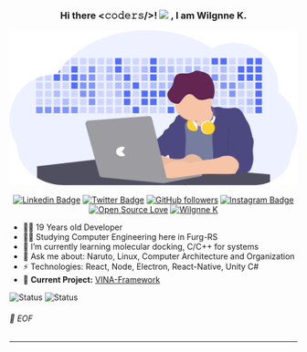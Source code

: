 <h3 align="center">
  Hi there <𝚌𝚘𝚍𝚎𝚛𝚜/>!
  <img src="https://github.com/TheDudeThatCode/TheDudeThatCode/blob/master/Assets/Hi.gif" width="29px">
  , I am Wilgnne K.
</h3>

<p align="center">
  <img width="512" src="https://raw.githubusercontent.com/Wilgnne/Wilgnne/master/docs/undraw_developer_activity_bv83.png">
</p>

<div align="center">
  
[![Linkedin Badge](https://img.shields.io/badge/-Wilgnne%20Khawan-blue?style=social&logo=Linkedin&logoColor=blue&link=https://www.linkedin.com/in/wilgnne/)](https://www.linkedin.com/in/wilgnne/) [![Twitter Badge](http://img.shields.io/badge/-@WilgnneK-1ca0f1?style=social&logo=twitter&logoColor=blue&link=https://twitter.com/WilgnneK)](https://twitter.com/WilgnneK) [![GitHub followers](https://img.shields.io/github/followers/Wilgnne?label=Follow&style=social)](https://github.com/Wilgnne/?tab=follow) [![Instagram Badge](https://img.shields.io/badge/-wilgnne-blue?style=social&logo=Instagram&link=https://www.instagram.com/wilgnne/)](https://www.instagram.com/wilgnne/) [![Open Source Love](https://badges.frapsoft.com/os/v2/open-source.svg?v=103)](https://github.com/Wilgnne) [![Wilgnne K](https://cdn.rawgit.com/sindresorhus/awesome/d7305f38d29fed78fa85652e3a63e154dd8e8829/media/badge.svg)](https://wilgnne.github.io/)

</div>


- 👨‍💻 19 Years old Developer
- 👨‍🎓 Studying Computer Engineering here in Furg-RS
- 🌱 I’m currently learning molecular docking, C/C++ for systems
- 💬 Ask me about: Naruto, Linux, Computer Architecture and Organization
- ⚡ Technologies: React, Node, Electron, React-Native, Unity C#
- 🚧 **Current Project:** [VINA-Framework](https://github.com/Wilgnne)

![Status](https://github-readme-stats.vercel.app/api?username=Wilgnne&show_icons=true&count_private=true&hide=issues)
![Status](https://github-readme-stats.vercel.app/api/top-langs/?username=anuraghazra&layout=compact)

###### 💾 EOF

---
